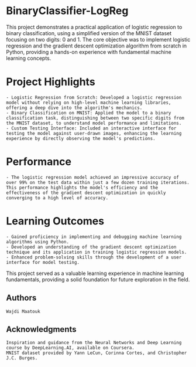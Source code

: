 # BinaryClassifier-LogReg

This project demonstrates a practical application of logistic regression to binary classification, using a simplified version of the MNIST dataset focusing on two digits: 0 and 1. The core objective was to implement logistic regression and the gradient descent optimization algorithm from scratch in Python, providing a hands-on experience with fundamental machine learning concepts.

# Project Highlights

    - Logistic Regression from Scratch: Developed a logistic regression model without relying on high-level machine learning libraries, offering a deep dive into the algorithm's mechanics.
    - Binary Classification on MNIST: Applied the model to a binary classification task, distinguishing between two specific digits from the MNIST dataset, to understand model performance and limitations.
    - Custom Testing Interface: Included an interactive interface for testing the model against user-drawn images, enhancing the learning experience by directly observing the model's predictions.

# Performance
    - The logistic regression model achieved an impressive accuracy of over 99% on the test data within just a few dozen training iterations. This performance highlights the model's efficiency and the effectiveness of the gradient descent optimization in quickly converging to a high level of accuracy.

# Learning Outcomes

    - Gained proficiency in implementing and debugging machine learning algorithms using Python.
    - Developed an understanding of the gradient descent optimization technique and its application in training logistic regression models.
    - Enhanced problem-solving skills through the development of a user interface for model testing.

This project served as a valuable learning experience in machine learning fundamentals, providing a solid foundation for future exploration in the field.

## Authors

    Wajdi Maatouk

## Acknowledgments

    Inspiration and guidance from the Neural Networks and Deep Learning course by DeepLearning.AI, available on Coursera. 
    MNIST dataset provided by Yann LeCun, Corinna Cortes, and Christopher J.C. Burges.

